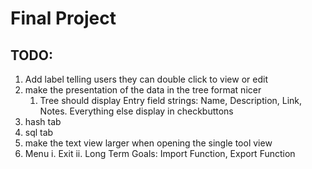 # Final Project
## TODO:
1. Add label telling users they can double click to view or edit 
2. make the presentation of the data in the tree format nicer
     1. Tree should display Entry field strings: Name, Description, Link, Notes. Everything else display in checkbuttons
3. hash tab
4. sql tab
5. make the text view larger when opening the single tool view
6. Menu
     i. Exit
     ii. Long Term Goals: Import Function, Export Function 
